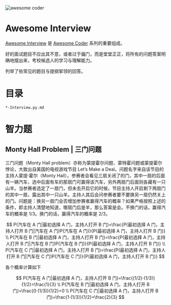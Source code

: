 ![awesome coder](https://user-images.githubusercontent.com/5803001/43364904-59f5bda6-9356-11e8-9ab3-ae073d08bb9e.png)

# Awesome Interview

[Awesome Interview]() 是 [Awesome Coder]() 系列的重要组成。

好的面试题目不应出其不意，或者过于偏门，而是堂堂正正，将所有的问题答案明确地摆出来，考校候选人的学习与理解能力。

列举了些常见的题目与提纲挈领的回答。

# 目录

`*-Interview.py.md`

# 智力题

## Monty Hall Problem | 三门问题

三门问题（Monty Hall problem）亦称为蒙提霍尔问题、蒙特霍问题或蒙提霍尔悖论，大致出自美国的电视游戏节目 Let’s Make a Deal。问题名字来自该节目的主持人蒙提·霍尔（Monty Hall）。参赛者会看见三扇关闭了的门，其中一扇的后面有一辆汽车，选中后面有车的那扇门可赢得该汽车，另外两扇门后面则各藏有一只山羊。当参赛者选定了一扇门，但未去开启它的时候，节目主持人开启剩下两扇门的其中一扇，露出其中一只山羊。主持人其后会问参赛者要不要换另一扇仍然关上的门。问题是：换另一扇门会否增加参赛者赢得汽车的概率？如果严格按照上述的条件，即主持人清楚地知道，哪扇门后是羊，那么答案是会。不换门的话，赢得汽车的概率是 1/3。换门的话，赢得汽车的概率是 2/3。

$$
P(汽车在 A 门|最初选择 A 门，主持人打开 B 门)=\frac{P(最初选择 A 门，主持人打开 B 门|汽车在 A 门)P(汽车在 A 门)}{P(最初选择 A 门，主持人打开 B 门)} \\
P(汽车在 B 门|最初选择 A 门，主持人打开 B 门)=\frac{P(最初选择 A 门，主持人打开 B 门|汽车在 B 门)P(汽车在 B 门)}{P(最初选择 A 门，主持人打开 B 门)} \\
P(汽车在 C 门|最初选择 A 门，主持人打开 B 门)=\frac{P(最初选择 A 门，主持人打开 B 门|汽车在 C 门)P(汽车在 C 门)}{P(最初选择 A 门，主持人打开 B 门)}
$$

各个概率计算如下

$$
P(汽车在 A 门|最初选择 A 门，主持人打开 B 门)=\frac{(1/2)⋅(1/3)}{1/2}=\frac{1}{3} \\
P(汽车在 B 门|最初选择 A 门，主持人打开 B 门)=\frac{0⋅(1/3)}{1/2}=0 \\
P(汽车在 C 门|最初选择 A 门，主持人打开 B 门)=\frac{1⋅(1/3)}{1/2}=\frac{2}{3}
$$
